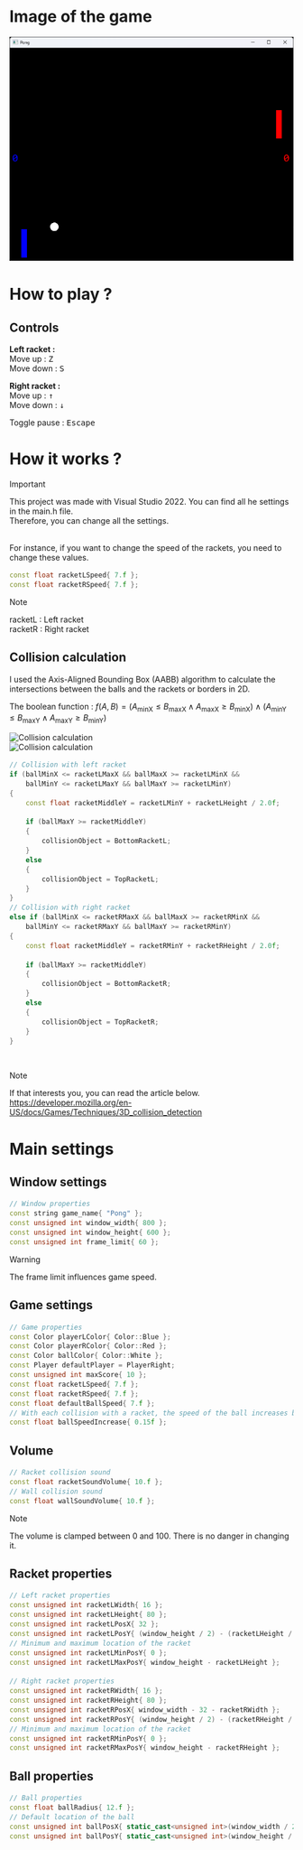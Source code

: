 # Image of the game

![Image of the game](image.png "Image of the game")

# How to play ?

## Controls
**Left racket :**\
Move up : <kbd>Z</kbd>\
Move down : <kbd>S</kbd>

**Right racket :**\
Move up : <kbd>&uarr;</kbd>\
Move down : <kbd>&darr;</kbd>

Toggle pause : <kbd>Escape</kbd>

# How it works ?
> [!IMPORTANT]
> This project was made with Visual Studio 2022.
> You can find all he settings in the main.h file.\
> Therefore, you can change all the settings.

<br/>
For instance, if you want to change the speed of the rackets, you need to change these values.

```cpp
const float racketLSpeed{ 7.f };
const float racketRSpeed{ 7.f };
```

> [!NOTE]
> racketL : Left racket\
> racketR : Right racket


## Collision calculation
I used the Axis-Aligned Bounding Box (AABB) algorithm to calculate the intersections between the balls and the rackets or borders in 2D.

The boolean function : $f(A,B) = (A_{\text{minX}} \leq B_{\text{maxX}} \land A_{\text{maxX}} \geq B_{\text{minX}}) \land (A_{\text{minY}} \leq B_{\text{maxY}} \land A_{\text{maxY}} \geq B_{\text{minY}})$

![Collision calculation](https://developer.mozilla.org/en-US/docs/Games/Techniques/3D_collision_detection/screen_shot_2015-10-16_at_15.11.21.png "Collision calculation")\
![Collision calculation](https://developer.mozilla.org/en-US/docs/Games/Techniques/3D_collision_detection/aabb_test.png "Collision calculation")

```cpp
// Collision with left racket
if (ballMinX <= racketLMaxX && ballMaxX >= racketLMinX &&
    ballMinY <= racketLMaxY && ballMaxY >= racketLMinY)
{
    const float racketMiddleY = racketLMinY + racketLHeight / 2.0f;

    if (ballMaxY >= racketMiddleY)
    {
        collisionObject = BottomRacketL;
    }
    else
    {
        collisionObject = TopRacketL;
    }
}
// Collision with right racket
else if (ballMinX <= racketRMaxX && ballMaxX >= racketRMinX &&
    ballMinY <= racketRMaxY && ballMaxY >= racketRMinY)
{
    const float racketMiddleY = racketRMinY + racketRHeight / 2.0f;

    if (ballMaxY >= racketMiddleY)
    {
        collisionObject = BottomRacketR;
    }
    else
    {
        collisionObject = TopRacketR;
    }
}
```

<br/>

> [!NOTE]
> If that interests you, you can read the article below.\
> https://developer.mozilla.org/en-US/docs/Games/Techniques/3D_collision_detection

# Main settings

## Window settings

```cpp
// Window properties
const string game_name{ "Pong" };
const unsigned int window_width{ 800 };
const unsigned int window_height{ 600 };
const unsigned int frame_limit{ 60 };
```

> [!WARNING]  
> The frame limit influences game speed.

## Game settings

```cpp
// Game properties
const Color playerLColor{ Color::Blue };
const Color playerRColor{ Color::Red };
const Color ballColor{ Color::White };
const Player defaultPlayer = PlayerRight;
const unsigned int maxScore{ 10 };
const float racketLSpeed{ 7.f };
const float racketRSpeed{ 7.f };
const float defaultBallSpeed{ 7.f };
// With each collision with a racket, the speed of the ball increases by this value
const float ballSpeedIncrease{ 0.15f };
```

## Volume
```cpp
// Racket collision sound
const float racketSoundVolume{ 10.f };
// Wall collision sound
const float wallSoundVolume{ 10.f };
```

> [!NOTE]
> The volume is clamped between 0 and 100. There is no danger in changing it.

## Racket properties
```cpp
// Left racket properties
const unsigned int racketLWidth{ 16 };
const unsigned int racketLHeight{ 80 };
const unsigned int racketLPosX{ 32 };
const unsigned int racketLPosY{ (window_height / 2) - (racketLHeight / 2) };
// Minimum and maximum location of the racket
const unsigned int racketLMinPosY{ 0 };
const unsigned int racketLMaxPosY{ window_height - racketLHeight };

// Right racket properties
const unsigned int racketRWidth{ 16 };
const unsigned int racketRHeight{ 80 };
const unsigned int racketRPosX{ window_width - 32 - racketRWidth };
const unsigned int racketRPosY{ (window_height / 2) - (racketRHeight / 2) };
// Minimum and maximum location of the racket
const unsigned int racketRMinPosY{ 0 };
const unsigned int racketRMaxPosY{ window_height - racketRHeight };
```

## Ball properties
```cpp
// Ball properties
const float ballRadius{ 12.f };
// Default location of the ball
const unsigned int ballPosX{ static_cast<unsigned int>(window_width / 2.f - ballRadius / 2.f) };
const unsigned int ballPosY{ static_cast<unsigned int>(window_height / 2.f - ballRadius) };
```
